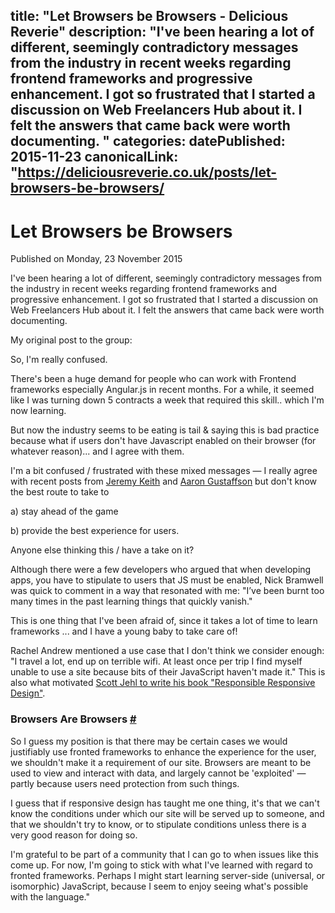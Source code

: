 title: "Let Browsers be Browsers - Delicious Reverie"
description: "I've been hearing a lot of different, seemingly contradictory messages from the industry in recent weeks regarding frontend frameworks and progressive enhancement. I got so frustrated that I started a discussion on Web Freelancers Hub about it. I felt the answers that came back were worth documenting.
"
categories:
datePublished: 2015-11-23
canonicalLink: "https://deliciousreverie.co.uk/posts/let-browsers-be-browsers/
---
# Let Browsers be Browsers

Published on Monday, 23 November 2015

I've been hearing a lot of different, seemingly contradictory messages from the industry in recent weeks regarding frontend frameworks and progressive enhancement. I got so frustrated that I started a discussion on Web Freelancers Hub about it. I felt the answers that came back were worth documenting.

My original post to the group:

So, I'm really confused.

There's been a huge demand for people who can work with Frontend frameworks especially Angular.js in recent months. For a while, it seemed like I was turning down 5 contracts a week that required this skill.. which I'm now learning.

But now the industry seems to be eating is tail & saying this is bad practice because what if users don't have Javascript enabled on their browser (for whatever reason)... and I agree with them.

I'm a bit confused / frustrated with these mixed messages — I really agree with recent posts from [Jeremy Keith](https://adactio.com/journal/9963) and [Aaron Gustaffson](https://alistapart.com/article/interaction-is-an-enhancement) but don't know the best route to take to

a) stay ahead of the game

b) provide the best experience for users.

Anyone else thinking this / have a take on it?

Although there were a few developers who argued that when developing apps, you have to stipulate to users that JS must be enabled, Nick Bramwell was quick to comment in a way that resonated with me: "I’ve been burnt too many times in the past learning things that quickly vanish."

This is one thing that I've been afraid of, since it takes a lot of time to learn frameworks ... and I have a young baby to take care of!

Rachel Andrew mentioned a use case that I don't think we consider enough: "I travel a lot, end up on terrible wifi. At least once per trip I find myself unable to use a site because bits of their JavaScript haven't made it." This is also what motivated [Scott Jehl to write his book "Responsible Responsive Design"](https://abookapart.com/products/responsible-responsive-design).

### Browsers Are Browsers [#](https://deliciousreverie.co.uk/posts/let-browsers-be-browsers/#browsers-are-browsers)

So I guess my position is that there may be certain cases we would justifiably use fronted frameworks to enhance the experience for the user, we shouldn't make it a requirement of our site. Browsers are meant to be used to view and interact with data, and largely cannot be 'exploited' — partly because users need protection from such things.

I guess that if responsive design has taught me one thing, it's that we can't know the conditions under which our site will be served up to someone, and that we shouldn't try to know, or to stipulate conditions unless there is a very good reason for doing so.

I'm grateful to be part of a community that I can go to when issues like this come up. For now, I'm going to stick with what I've learned with regard to fronted frameworks. Perhaps I might start learning server-side (universal, or isomorphic) JavaScript, because I seem to enjoy seeing what's possible with the language."